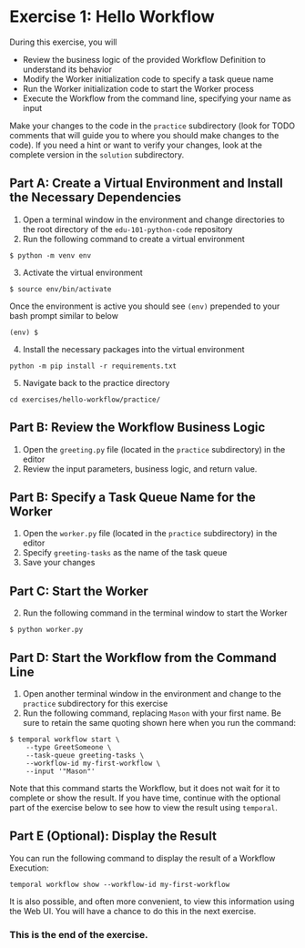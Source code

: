 # Exercise 1: Hello Workflow
During this exercise, you will
* Review the business logic of the provided Workflow Definition to understand its behavior
* Modify the Worker initialization code to specify a task queue name
* Run the Worker initialization code to start the Worker process
* Execute the Workflow from the command line, specifying your name as input

Make your changes to the code in the `practice` subdirectory (look for TODO 
comments that will guide you to where you should make changes to the code). 
If you need a hint or want to verify your changes, look at the complete version 
in the `solution` subdirectory.

## Part A: Create a Virtual Environment and Install the Necessary Dependencies

1. Open a terminal window in the environment and change directories to the root directory of the
`edu-101-python-code` repository
2. Run the following command to create a virtual environment

```
$ python -m venv env
```

3. Activate the virtual environment

```
$ source env/bin/activate
```

Once the environment is active you should see `(env)` prepended to your bash prompt similar
to below

```
(env) $
```

4. Install the necessary packages into the virtual environment

```
python -m pip install -r requirements.txt
```

5. Navigate back to the practice directory

```
cd exercises/hello-workflow/practice/
```


## Part B: Review the Workflow Business Logic

1. Open the `greeting.py` file (located in the `practice` subdirectory) in the editor
2. Review the input parameters, business logic, and return value. 

## Part B: Specify a Task Queue Name for the Worker

1. Open the `worker.py` file (located in the `practice` subdirectory) in the editor
2. Specify `greeting-tasks` as the name of the task queue
3. Save your changes


## Part C: Start the Worker

2. Run the following command in the terminal window to start the Worker

```
$ python worker.py
```

## Part D: Start the Workflow from the Command Line

1. Open another terminal window in the environment and change to the `practice` subdirectory for this exercise
2. Run the following command, replacing `Mason` with your first name. Be sure to retain the same quoting shown here when you run the command:

```
$ temporal workflow start \
    --type GreetSomeone \
    --task-queue greeting-tasks \
    --workflow-id my-first-workflow \
    --input '"Mason"' 
```

Note that this command starts the Workflow, but it does not wait for it to complete or show the result. 
If you have time, continue with the optional part of the exercise below to see how to view the result using `temporal`.

## Part E (Optional): Display the Result
You can run the following command to display the result of a Workflow Execution: 

```
temporal workflow show --workflow-id my-first-workflow
```

It is also possible, and often more convenient, to view this information using the Web UI. You will 
have a chance to do this in the next exercise.


### This is the end of the exercise.




